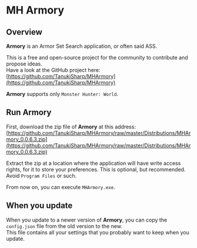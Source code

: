 # MH Armory

## Overview

**Armory** is an Armor Set Search application, or often said ASS.

This is a free and open-source project for the community to contribute and propose ideas.<br/>
Have a look at the GitHub project here: [https://github.com/TanukiSharp/MHArmory](https://github.com/TanukiSharp/MHArmory)

**Armory** supports only `Monster Hunter: World`.

## Run Armory

First, download the zip file of **Armory** at this address: [https://github.com/TanukiSharp/MHArmory/raw/master/Distributions/MHArmory_0.0.6.3.zip](https://github.com/TanukiSharp/MHArmory/raw/master/Distributions/MHArmory_0.0.6.3.zip)

Extract the zip at a location where the application will have write access rights, for it to store your preferences. This is optional, but recommended.<br/>
Avoid `Program Files` or such.

From now on, you can execute `MHArmory.exe`.<br/>

## When you update

When you update to a newer version of **Armory**, you can copy the `config.json` file from the old version to the new.<br/>
This file contains all your settings that you probably want to keep when you update.
